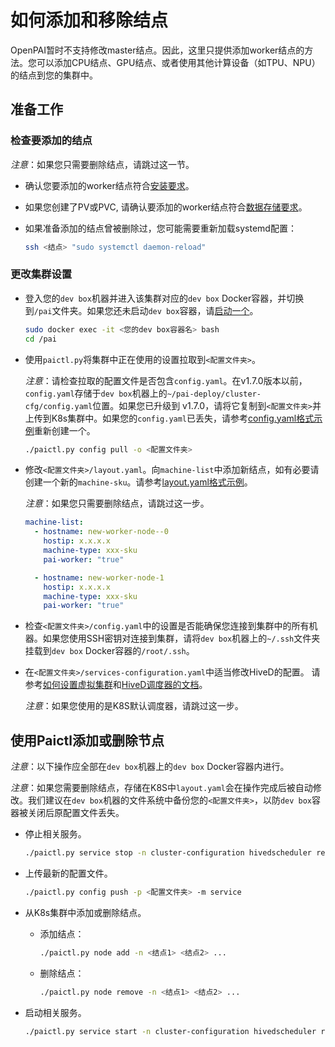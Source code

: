 # 如何添加和移除结点

OpenPAI暂时不支持修改master结点。因此，这里只提供添加worker结点的方法。您可以添加CPU结点、GPU结点、或者使用其他计算设备（如TPU、NPU）的结点到您的集群中。

## 准备工作

### 检查要添加的结点

*注意*：如果您只需要删除结点，请跳过这一节。

- 确认您要添加的worker结点符合[安装要求](./installation-guide.md#installation-requirements)。

- 如果您创建了PV或PVC, 请确认要添加的worker结点符合[数据存储要求](./how-to-set-up-storage.md#confirm-environment-on-worker-nodes)。

- 如果准备添加的结点曾被删除过，您可能需要重新加载systemd配置：

  ```bash
  ssh <结点> "sudo systemctl daemon-reload"
  ```


### 更改集群设置 

- 登入您的`dev box`机器并进入该集群对应的`dev box` Docker容器，并切换到`/pai`文件夹。如果您还未启动`dev box`容器，请[启动一个](./basic-management-operations.md#pai-service-management-and-paictl)。

  ```bash
  sudo docker exec -it <您的dev box容器名> bash
  cd /pai
  ```

- 使用`paictl.py`将集群中正在使用的设置拉取到`<配置文件夹>`。

    *注意*：请检查拉取的配置文件是否包含`config.yaml`。在v1.7.0版本以前，`config.yaml`存储于`dev box`机器上的`~/pai-deploy/cluster-cfg/config.yaml`位置。如果您已升级到 v1.7.0，请将它复制到`<配置文件夹>`并上传到K8s集群中。如果您的`config.yaml`已丢失，请参考[config.yaml格式示例](./installation-guide.md#configyamlexample)重新创建一个。

  ```bash
  ./paictl.py config pull -o <配置文件夹>
  ```

- 修改`<配置文件夹>/layout.yaml`。向`machine-list`中添加新结点，如有必要请创建一个新的`machine-sku`。请参考[layout.yaml格式示例](./installation-guide.md#layoutyaml-format)。

    *注意*：如果您只需要删除结点，请跳过这一步。

  ```yaml
  machine-list:
    - hostname: new-worker-node--0
      hostip: x.x.x.x
      machine-type: xxx-sku
      pai-worker: "true"

    - hostname: new-worker-node-1
      hostip: x.x.x.x
      machine-type: xxx-sku
      pai-worker: "true"
  ```

- 检查`<配置文件夹>/config.yaml`中的设置是否能确保您连接到集群中的所有机器。如果您使用SSH密钥对连接到集群，请将`dev box`机器上的`~/.ssh`文件夹挂载到`dev box` Docker容器的`/root/.ssh`。

- 在`<配置文件夹>/services-configuration.yaml`中适当修改HiveD的配置。 请参考[如何设置虚拟集群](./how-to-set-up-virtual-clusters.md)和[HiveD调度器的文档](https://github.com/openxpu/hivedscheduler/blob/master/doc/user-manual.md)。

    *注意*：如果您使用的是K8S默认调度器，请跳过这一步。

## 使用Paictl添加或删除节点

*注意*：以下操作应全部在`dev box`机器上的`dev box` Docker容器内进行。

*注意*：如果您需要删除结点，存储在K8S中`layout.yaml`会在操作完成后被自动修改。我们建议在`dev box`机器的文件系统中备份您的`<配置文件夹>`，以防`dev box`容器被关闭后原配置文件丢失。

- 停止相关服务。

  ```bash
  ./paictl.py service stop -n cluster-configuration hivedscheduler rest-server job-exporter
  ```

- 上传最新的配置文件。

  ```bash
  ./paictl.py config push -p <配置文件夹> -m service
  ```

- 从K8s集群中添加或删除结点。

  - 添加结点：

    ```bash  
    ./paictl.py node add -n <结点1> <结点2> ...
    ```

  - 删除结点：

    ```bash  
    ./paictl.py node remove -n <结点1> <结点2> ...
    ```

- 启动相关服务。

  ```bash
  ./paictl.py service start -n cluster-configuration hivedscheduler rest-server job-exporter
  ```

